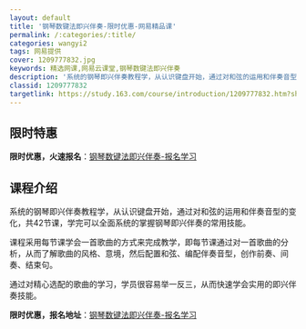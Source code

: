 ```yaml
---
layout: default
title: '钢琴数键法即兴伴奏-限时优惠-网易精品课'
permalink: /:categories/:title/
categories: wangyi2
tags: 网易提供
cover: 1209777832.jpg
keywords: 精选网课,网易云课堂,钢琴数键法即兴伴奏
description: '系统的钢琴即兴伴奏教程学，从认识键盘开始，通过对和弦的运用和伴奏音型的变化，共42节课，学完可以全面系统的掌握钢琴即兴伴'
classid: 1209777832
targetlink: https://study.163.com/course/introduction/1209777832.htm?share=1&shareId=1025206652&utm_campaign=share&utm_medium=iphoneShare&utm_source=&utm_u=1025206652
---
```


## 限时特惠

**限时优惠，火速报名**：[钢琴数键法即兴伴奏-报名学习](https://study.163.com/course/introduction/1209777832.htm?share=1&shareId=1025206652&utm_campaign=share&utm_medium=iphoneShare&utm_source=&utm_u=1025206652)

## 课程介绍

系统的钢琴即兴伴奏教程学，从认识键盘开始，通过对和弦的运用和伴奏音型的变化，共42节课，学完可以全面系统的掌握钢琴即兴伴奏的常用技能。 

  课程采用每节课学会一首歌曲的方式来完成教学，即每节课通过对一首歌曲的分析，从而了解歌曲的风格、意境，然后配置和弦、编配伴奏音型，创作前奏、间奏、结束句。 

  通过对精心选配的歌曲的学习，学员很容易举一反三，从而快速学会实用的即兴伴奏技能。

**限时优惠，报名地址**：[钢琴数键法即兴伴奏-报名学习](https://study.163.com/course/introduction/1209777832.htm?share=1&shareId=1025206652&utm_campaign=share&utm_medium=iphoneShare&utm_source=&utm_u=1025206652)

